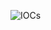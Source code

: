 
![IOCs]([http://url/to/img.png](https://github.com/m4now4r/VN_daily_samples/blob/main/LummaC2/lumma_bot_2024-01-03/iocs.PNG)https://github.com/m4now4r/VN_daily_samples/blob/main/LummaC2/lumma_bot_2024-01-03/iocs.PNG)
